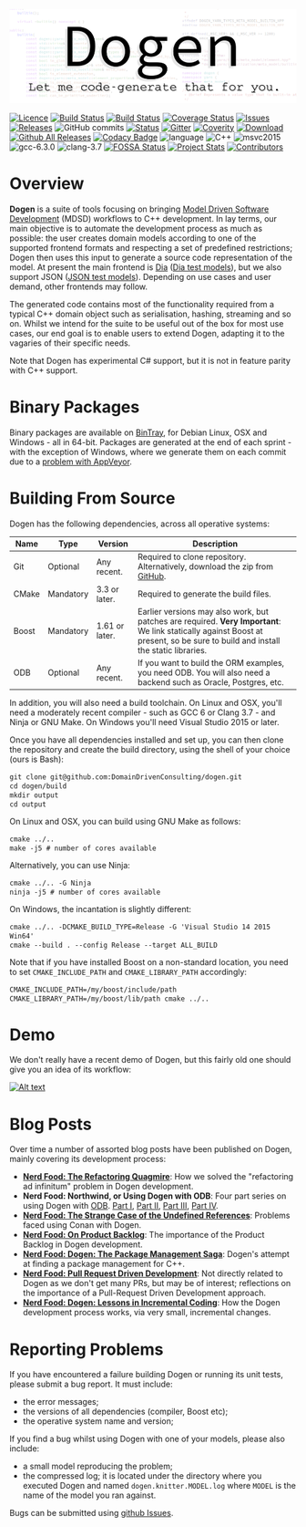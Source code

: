 ![Dogen Logo](https://raw.githubusercontent.com/DomainDrivenConsulting/dogen/master/doc/images/new_logo_with_message.png)

[![Licence](https://img.shields.io/badge/license-GPL_3-green.svg?dummy)](https://raw.githubusercontent.com/DomainDrivenConsulting/dogen/master/LICENCE)
[![Build Status](https://img.shields.io/travis/DomainDrivenConsulting/dogen.svg?label=linux/osx)](https://travis-ci.org/DomainDrivenConsulting/dogen)
[![Build Status](https://img.shields.io/appveyor/ci/mcraveiro/dogen.svg?label=windows)](https://ci.appveyor.com/project/mcraveiro/dogen)
[![Coverage Status](https://img.shields.io/coveralls/DomainDrivenConsulting/dogen.svg)](https://coveralls.io/r/DomainDrivenConsulting/dogen)
[![Issues](https://img.shields.io/github/issues/domaindrivenconsulting/dogen.svg)](https://github.com/DomainDrivenConsulting/dogen/issues)
[![Releases](https://img.shields.io/github/release/domaindrivenconsulting/dogen.svg)](https://github.com/DomainDrivenConsulting/dogen/releases)
![GitHub commits](https://img.shields.io/github/commits-since/domaindrivenconsulting/dogen/v1.0.07.svg)
[![Status](https://img.shields.io/badge/status-active-brightgreen.svg?style=flat)](https://github.com/DomainDrivenConsulting/dogen/pulse/monthly)
[![Gitter](https://img.shields.io/gitter/room/nwjs/nw.js.svg)](https://gitter.im/domaindrivenconsulting/dogen?utm_source=badge&utm_medium=badge&utm_campaign=pr-badge&utm_content=badge)
[![Coverity](https://img.shields.io/coverity/scan/9268.svg)](https://scan.coverity.com/projects/domaindrivenconsulting-dogen)
[![Download](https://api.bintray.com/packages/domaindrivenconsulting/Dogen/Dogen/images/download.svg?version=1.0.07) ](https://bintray.com/domaindrivenconsulting/Dogen/Dogen/1.0.07/link)
[![Github All Releases](https://img.shields.io/github/downloads/DomainDrivenConsulting/dogen/total.svg)](https://github.com/DomainDrivenConsulting/dogen)
[![Codacy Badge](https://api.codacy.com/project/badge/Grade/5d7fca8ac9a64ea8b8d35bc8b0d534b5)](https://www.codacy.com/app/marco-craveiro/dogen?utm_source=github.com&utm_medium=referral&utm_content=DomainDrivenConsulting/dogen&utm_campaign=badger)
![language](https://img.shields.io/badge/language-c++-blue.svg)
![C++](https://img.shields.io/badge/std-c++14-blue.svg)
![msvc2015](https://img.shields.io/badge/MSVC-2015-ff69b4.svg)
![gcc-6.3.0](https://img.shields.io/badge/GCC-6.3.0-ff69b4.svg)
![clang-3.7](https://img.shields.io/badge/CLANG-3.7-ff69b4.svg)
[![FOSSA Status](https://app.fossa.io/api/projects/git%2Bgithub.com%2FDomainDrivenConsulting%2Fdogen.svg?type=shield)](https://app.fossa.io/projects/git%2Bgithub.com%2FDomainDrivenConsulting%2Fdogen?ref=badge_shield)
[![Project Stats](https://www.openhub.net/p/dogen/widgets/project_thin_badge.gif)](https://www.openhub.net/p/dogen)
[![Contributors](https://img.shields.io/github/contributors/DomainDrivenConsulting/dogen.svg)](https://github.com/DomainDrivenConsulting/dogen/graphs/contributors)

# Overview

**Dogen** is a suite of tools focusing on
bringing [Model Driven Software Development](https://en.wikipedia.org/wiki/Model-driven_software_development) (MDSD)
workflows to C++ development. In lay terms, our main objective is to
automate the development process as much as possible: the user creates
domain models according to one of the supported frontend formats and
respecting a set of predefined restrictions; Dogen then uses this
input to generate a source code representation of the model. At
present the main frontend
is [Dia](https://en.wikipedia.org/wiki/Dia_(software))
([Dia test models](https://github.com/DomainDrivenConsulting/dogen/tree/master/test_data/yarn.dia/input)),
but we also support JSON
([JSON test models](https://github.com/DomainDrivenConsulting/dogen/tree/master/test_data/yarn.json/input)). Depending
on use cases and user demand, other frontends may follow.

The generated code contains most of the functionality required from a
typical C++ domain object such as serialisation, hashing, streaming
and so on. Whilst we intend for the suite to be useful out of the box
for most use cases, our end goal is to enable users to extend Dogen,
adapting it to the vagaries of their specific needs.

Note that Dogen has experimental C# support, but it is not in feature
parity with C++ support.

# Binary Packages

Binary packages are available on
[BinTray](https://bintray.com/domaindrivenconsulting/Dogen), for
Debian Linux, OSX and Windows - all in 64-bit. Packages are generated
at the end of each sprint - with the exception of Windows, where we
generate them on each commit due to a [problem with
AppVeyor](http://help.appveyor.com/discussions/problems/6209-build-is-not-triggered-for-tag).

# Building From Source

Dogen has the following dependencies, across all operative systems:

| Name   | Type      | Version                | Description                             |
|--------|-----------|------------------------|-----------------------------------------|
| Git    | Optional  | Any recent.    | Required to clone repository. Alternatively, download the zip from [GitHub](https://github.com/DomainDrivenConsulting/dogen).               |
| CMake  | Mandatory | 3.3 or later.  | Required to generate the build files.   |
| Boost  | Mandatory | 1.61 or later. | Earlier versions may also work, but patches are required. **Very Important**: We link statically against Boost at present, so be sure to build and install the static libraries.|
| ODB    | Optional  | Any recent.    | If you want to build the ORM examples, you need ODB. You will also need a backend such as Oracle, Postgres, etc.|

In addition, you will also need a build toolchain. On Linux and OSX,
you'll need a moderately recent compiler - such as GCC 6 or Clang
3.7 - and Ninja or GNU Make. On Windows you'll need Visual Studio 2015
or later.

Once you have all dependencies installed and set up, you can then clone
the repository and create the build directory, using the shell of your
choice (ours is Bash):

```
git clone git@github.com:DomainDrivenConsulting/dogen.git
cd dogen/build
mkdir output
cd output
```

On Linux and OSX, you can build using GNU Make as follows:

```
cmake ../..
make -j5 # number of cores available
```

Alternatively, you can use Ninja:

```
cmake ../.. -G Ninja
ninja -j5 # number of cores available
```

On Windows, the incantation is slightly different:

```
cmake ../.. -DCMAKE_BUILD_TYPE=Release -G 'Visual Studio 14 2015 Win64'
cmake --build . --config Release --target ALL_BUILD
```

Note that if you have installed Boost on a non-standard location, you
need to set ```CMAKE_INCLUDE_PATH``` and ```CMAKE_LIBRARY_PATH```
accordingly:

```
CMAKE_INCLUDE_PATH=/my/boost/include/path CMAKE_LIBRARY_PATH=/my/boost/lib/path cmake ../..
```

# Demo

We don't really have a recent demo of Dogen, but this fairly old one
should give you an idea of its workflow:

[![Alt text](https://img.youtube.com/vi/Z7k8qbImXkU/0.jpg)](https://youtu.be/Z7k8qbImXkU)

# Blog Posts

Over time a number of assorted blog posts have been published on
Dogen, mainly covering its development process:

- **[Nerd Food: The Refactoring Quagmire](https://mcraveiro.blogspot.co.uk/2018/01/nerd-food-refactoring-quagmire.html)**: How we solved the "refactoring ad infinitum" problem in Dogen development.
- **Nerd Food: Northwind, or Using Dogen with ODB**: Four part series on using Dogen with [ODB](https://www.codesynthesis.com/products/odb/). [Part I](http://mcraveiro.blogspot.co.uk/2017/02/nerd-food-northwind-or-using-dogen-with.html), [Part II](http://mcraveiro.blogspot.co.uk/2017/02/nerd-food-northwind-or-using-dogen-with_24.html), [Part III](http://mcraveiro.blogspot.co.uk/2017/03/nerd-food-northwind-or-using-dogen-with.html), [Part IV](http://mcraveiro.blogspot.co.uk/2017/03/nerd-food-northwind-or-using-dogen-with_25.html).
- **[Nerd Food: The Strange Case of the Undefined References](http://mcraveiro.blogspot.co.uk/2016/06/nerd-food-strange-case-of-undefined.html)**: Problems faced using Conan with Dogen.
- **[Nerd Food: On Product Backlog](http://mcraveiro.blogspot.co.uk/2016/01/nerd-food-on-product-backlogs.html)**: The importance of the Product Backlog in Dogen development.
- **[Nerd Food: Dogen: The Package Management Saga](http://mcraveiro.blogspot.co.uk/2015/12/nerd-food-dogen-package-management-saga.html)**: Dogen's attempt at finding a package management for C++.
- **[Nerd Food: Pull Request Driven Development](http://mcraveiro.blogspot.co.uk/2015/12/nerd-food-pull-request-driven.html)**: Not directly related to Dogen as we don't get many PRs, but may be of interest; reflections on the importance of a Pull-Request Driven Development approach.
- **[Nerd Food: Dogen: Lessons in Incremental Coding](http://mcraveiro.blogspot.co.uk/2014/09/nerd-food-dogen-lessons-in-incremental.html)**: How the Dogen development process works, via very small, incremental changes.

# Reporting Problems

If you have encountered a failure building Dogen or running its unit
tests, please submit a bug report. It must include:

- the error messages;
- the versions of all dependencies (compiler, Boost etc);
- the operative system name and version;

If you find a bug whilst using Dogen with one of your models, please
also include:

- a small model reproducing the problem;
- the compressed log; it is located under the directory where you
  executed Dogen and named ```dogen.knitter.MODEL.log``` where
  ```MODEL``` is the name of the model you ran against.

Bugs can be submitted
using [github Issues](https://github.com/kitanda/dogen/issues).
